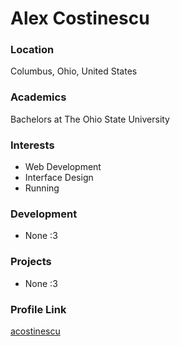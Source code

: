 # Alex Costinescu

### Location

Columbus, Ohio, United States

### Academics

Bachelors at The Ohio State University

### Interests

- Web Development
- Interface Design
- Running

### Development

- None :3

### Projects

- None :3

### Profile Link

[acostinescu](https://github.com/acostinescu)
